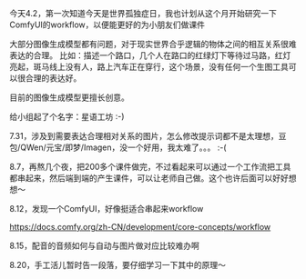 今天4.2，第一次知道今天是世界孤独症日，我也计划从这个月开始研究一下ComfyUI的workflow，以便能更好的为小朋友们做课件

大部分图像生成模型都有问题，对于现实世界合乎逻辑的物体之间的相互关系很难表达的合理。
比如：描述一个路口，几个人在路口的红绿灯下等待过马路，红灯亮起，斑马线上没有人，路上汽车正在穿行，这个场景，没有任何一个生图工具可以很合理的表达好。

目前的图像生成模型更擅长创意。

给小组起了个名字：星语工坊 :-)

7.31，涉及到需要表达合理相对关系的图片，怎么修改提示词都不是太理想，豆包/QWen/元宝/即梦/Imagen，没一个好用，我太难了。。。 :-(

8.7，再熬几个夜，把200多个课件做完，不过看起来可以通过一个工作流把工具都串起来，然后端到端的产生课件，可以让老师自己做。这个也许后面可以好好想想～

8.12，发现一个ComfyUI，好像挺适合串起来workflow

  https://docs.comfy.org/zh-CN/development/core-concepts/workflow

8.15，配音的音频如何与自动与图片做对应比较难办啊

8.20，手工活儿暂时告一段落，要仔细学习一下其中的原理～
  






